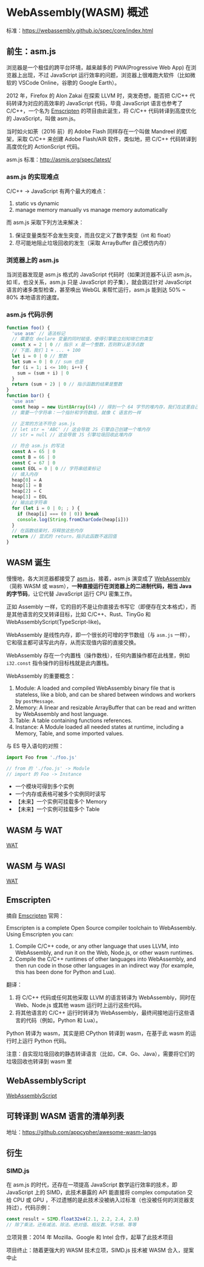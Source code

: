 # WebAssembly(WASM) 概述

标准：<https://webassembly.github.io/spec/core/index.html>

## 前生：asm.js

浏览器是一个极佳的跨平台环境，越来越多的 PWA(Progressive Web App) 在浏览器上出现，不过 JavaScript 运行效率的问题，浏览器上很难跑大软件（比如微软的 VSCode Online，谷歌的 Google Earth）。

2012 年，Firefox 的 Alon Zakai 在探索 LLVM 时，突发奇想，能否把 C/C++ 代码转译为对应的高效率的 JavaScript 代码，毕竟 JavaScript 语言也参考了 C/C++，一个名为 [Emscripten](https://github.com/emscripten-core/emscripten) 的项目由此诞生，将 C/C++ 代码转译到高度优化的 JavaScript，叫做 asm.js。

当时如火如荼（2016 前）的 Adobe Flash 同样存在一个叫做 Mandreel 的框架，采取 C/C++ 来创建 Adobe Flash/AIR 软件，类似地，把 C/C++ 代码转译到高度优化的 ActionScript 代码。

asm.js 标准：<http://asmjs.org/spec/latest/>

### asm.js 的实现难点

C/C++ -> JavaScript 有两个最大的难点：

1. static vs dynamic
2. manage memory manually vs manage memory automatically

而 asm.js 采取下列方法来解决：

1. 保证变量类型不会发生突变，而且仅定义了数字类型（int 和 float）
2. 尽可能地阻止垃圾回收的发生（采取 ArrayBuffer 自己模仿内存）

### 浏览器上的 asm.js

当浏览器发现是 asm.js 格式的 JavaScript 代码时（如果浏览器不认识 asm.js，如 IE，也没关系，asm.js 只是 JavaScript 的子集），就会跳过针对 JavaScript 语言的诸多类型检查，甚至唤出 WebGL 来帮忙运行，asm.js 能到达 50% ~ 80% 本地语言的速度。

### asm.js 代码示例

```js
function foo() {
  'use asm' // 语法标记
  // 需要在 declare 变量的同时赋值，使得引擎能立刻知晓它的类型
  const x = 2 | 0 // 指示 x 是一个整数，否则默认是浮点数
  // 下面，我们 1 + ... + 100
  let i = 0 | 0 // 整数
  let sum = 0 | 0 // sum 也是
  for (i = 1; i <= 100; i++) {
    sum = (sum + i) | 0
  }
  return (sum + 2) | 0 // 指示函数的结果是整数
}
function bar() {
  'use asm'
  const heap = new Uint8Array(64) // 得到一个 64 字节的堆内存，我们在这里自己管理此函数需要的内存，不让 JS 引擎的垃圾回收干预
  // 需要一个字符串：一个指针和字符数组，就像 C 语言的一样

  // 正常的方法不符合 asm.js
  // let str = 'ABC' // 这会导致 JS 引擎自己创建一个堆内存
  // str = null // 这会导致 JS 引擎垃圾回收此堆内存

  // 符合 asm.js 的写法
  const A = 65 | 0
  const B = 66 | 0
  const C = 67 | 0
  const EOL = 0 | 0 // 字符串结束标记
  // 填入内存
  heap[0] = A
  heap[1] = B
  heap[2] = C
  heap[3] = EOL
  // 输出此字符串
  for (let i = 0 | 0; ; ) {
    if (heap[i] === (0 | 0)) break
    console.log(String.fromCharCode(heap[i]))
  }
  // 在函数结束时，将释放这些内存
  return // 显式的 return，指示此函数不返回值
}
```

## WASM 诞生

慢慢地，各大浏览器都接受了 [asm.js](http://asmjs.org/)，接着，asm.js 演变成了 [WebAssembly](https://webassembly.org/)（简称 WASM 或 wasm），**一种直接运行在浏览器上的二进制代码，相当 Java 的字节码**，让它代替 JavaScript 运行 CPU 密集工作。

正如 Assembly 一样，它的目的不是让你直接去书写它（即便存在文本格式），而是其他语言的交叉转译目标，比如 C/C++、Rust、TinyGo 和 WebAssemblyScript(TypeScript-like)。

WebAssembly 是线性内存，即一个很长的可增的字节数组（与 `asm.js` 一样），它和宿主都可读写此内存，从而实现值内容的直接交换。

WebAssembly 存在一个内置栈（操作数栈），任何内置操作都在此栈里，例如 `i32.const` 指令操作的目标栈就是此内置栈。

WebAssembly 的重要概念：

1. Module: A loaded and compiled WebAssembly binary file that is stateless, like a blob, and can be shared between windows and workers by `postMessage`.
2. Memory: A linear and resizable ArrayBuffer that can be read and written by WebAssembly and host language.
3. Table: A table containing functions references.
4. Instance: A Module loaded all needed states at runtime, including a Memory, Table, and some imported values.

与 ES 导入语句的对照：

```js
import Foo from './foo.js'

// from 的 './foo.js' -> Module
// import 的 Foo -> Instance
```

- 一个模块可得到多个实例
- 一个内存或表格可被多个实例同时读写
- 【未来】一个实例可挂载多个 Memory
- 【未来】一个实例可挂载多个 Table

## WASM 与 WAT

[WAT](./WAT.md)

## WASM 与 WASI

[WAT](./WASI.md)

## Emscripten

摘自 [Emscripten](https://emscripten.org/) 官网：

Emscripten is a complete Open Source compiler toolchain to WebAssembly. Using Emscripten you can:

1. Compile C/C++ code, or any other language that uses LLVM, into WebAssembly, and run it on the Web, Node.js, or other wasm runtimes.
2. Compile the C/C++ runtimes of other languages into WebAssembly, and then run code in those other languages in an indirect way (for example, this has been done for Python and Lua).

翻译：

1. 将 C/C++ 代码或任何其他采取 LLVM 的语言转译为 WebAssembly，同时在 Web、Node.js 或其他 wasm 运行时上运行这些代码。
2. 将其他语言的 C/C++ 运行时转译为 WebAssembly，最终间接地运行这些语言的代码（例如，Python 和 Lua）。

Python 转译为 wasm，其实是把 CPython 转译到 wasm，在基于此 wasm 的运行时上运行 Python 代码。

注意：自实现垃圾回收的静态转译语言（比如，C#、Go、Java），需要将它们的垃圾回收也转译到 wasm 里

## WebAssemblyScript

[WebAssemblyScript](./WebAssemblyScript/index.md)

## 可转译到 WASM 语言的清单列表

地址：<https://github.com/appcypher/awesome-wasm-langs>

## 衍生

### SIMD.js

在 asm.js 的时代，还存在一项提高 JavaScript 数学运行效率的技术，即 JavaScript 上的 SIMD，此技术暴露的 API 能直接将 complex computation 交给 CPU 或 GPU ，不过遗憾的是此技术没被纳入过标准（也没被任何的浏览器支持过），代码示例：

```js
const result = SIMD.float32x4(2.1, 2.2, 2.4, 2.8)
// 除了乘法，还有减法、除法、绝对值、相反数、平方根、等等
```

立项背景：2014 年 Mozilla、Google 和 Intel 合作，起草了此技术项目

项目终止：随着更强大的 WASM 技术立项，SIMD.js 技术被 WASM 合入，提案中止
